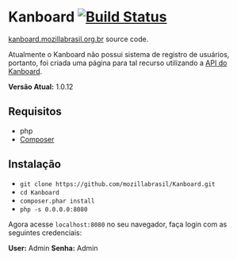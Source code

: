 Kanboard [![Build Status](https://travis-ci.org/mozillabrasil/kanboard.svg?branch=master)](https://travis-ci.org/mozillabrasil/kanboard)
==========
[kanboard.mozillabrasil.org.br](http://kanboard.mozillabrasil.org.br) source code.

Atualmente o Kanboard não possui sistema de registro de usuários, portanto, foi criada uma página para tal recurso utilizando a [API do Kanboard](http://kanboard.net/documentation/api-json-rpc).

**Versão Atual:** 1.0.12

Requisitos
--------------
* php
* [Composer](https://getcomposer.org)

Instalação
--------------

* `git clone https://github.com/mozillabrasil/Kanboard.git`
* `cd Kanboard`
* `composer.phar install`
* `php -s 0.0.0.0:8080`

Agora acesse `localhost:8080` no seu navegador, faça login com as seguintes credenciais:

**User:** Admin
**Senha:** Admin

